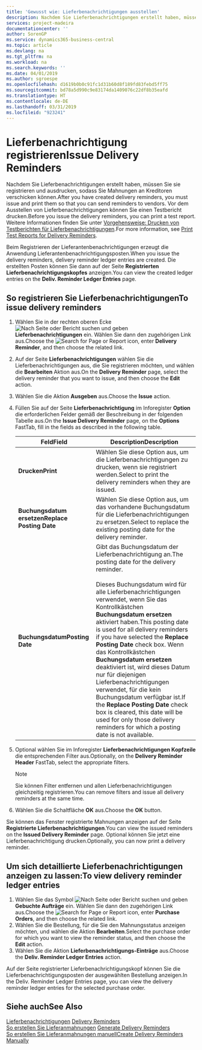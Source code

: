 ```yaml
---
title: 'Gewusst wie: Lieferbenachrichtigungen ausstellen'
description: Nachdem Sie Lieferbenachrichtigungen erstellt haben, müssen Sie sie registrieren und ausdrucken, sodass Sie Mahnungen an Kreditoren verschicken können. Vor dem Ausstellen von Lieferbenachrichtigungen können Sie einen Testbericht drucken.
services: project-madeira
documentationcenter: ''
author: SorenGP
ms.service: dynamics365-business-central
ms.topic: article
ms.devlang: na
ms.tgt_pltfrm: na
ms.workload: na
ms.search.keywords: ''
ms.date: 04/01/2019
ms.author: sgroespe
ms.openlocfilehash: d1619b0b0c91fc1d31b60d8f189fd83febd5ff75
ms.sourcegitcommit: bd78a5d990c9e83174da1409076c22df8b35eafd
ms.translationtype: HT
ms.contentlocale: de-DE
ms.lasthandoff: 03/31/2019
ms.locfileid: "923241"
---
```

# <a name="issue-delivery-reminders"></a><span data-ttu-id="b07e0-104">Lieferbenachrichtigung registrieren</span><span class="sxs-lookup"><span data-stu-id="b07e0-104">Issue Delivery Reminders</span></span>
<span data-ttu-id="b07e0-105">Nachdem Sie Lieferbenachrichtigungen erstellt haben, müssen Sie sie registrieren und ausdrucken, sodass Sie Mahnungen an Kreditoren verschicken können.</span><span class="sxs-lookup"><span data-stu-id="b07e0-105">After you have created delivery reminders, you must issue and print them so that you can send reminders to vendors.</span></span> <span data-ttu-id="b07e0-106">Vor dem Ausstellen von Lieferbenachrichtigungen können Sie einen Testbericht drucken.</span><span class="sxs-lookup"><span data-stu-id="b07e0-106">Before you issue the delivery reminders, you can print a test report.</span></span> <span data-ttu-id="b07e0-107">Weitere Informationen finden Sie unter [Vorgehensweise: Drucken von Testberichten für  Lieferbenachrichtigungen](how-to-print-test-reports-for-delivery-reminders.md).</span><span class="sxs-lookup"><span data-stu-id="b07e0-107">For more information, see [Print Test Reports for Delivery Reminders](how-to-print-test-reports-for-delivery-reminders.md).</span></span>  

<span data-ttu-id="b07e0-108">Beim Registrieren der Lieferantenbenachrichtigungen erzeugt die Anwendung Lieferantenbenachrichtigungsposten.</span><span class="sxs-lookup"><span data-stu-id="b07e0-108">When you issue the delivery reminders, delivery reminder ledger entries are created.</span></span> <span data-ttu-id="b07e0-109">Die erstellten Posten können Sie dann auf der Seite **Registrierten Lieferbenachrichtigungskopfes** anzeigen.</span><span class="sxs-lookup"><span data-stu-id="b07e0-109">You can view the created ledger entries on the **Deliv. Reminder Ledger Entries** page.</span></span>  

## <a name="to-issue-delivery-reminders"></a><span data-ttu-id="b07e0-110">So registrieren Sie Lieferbenachrichtigungen</span><span class="sxs-lookup"><span data-stu-id="b07e0-110">To issue delivery reminders</span></span>  

1.  <span data-ttu-id="b07e0-111">Wählen Sie in der rechten oberen Ecke ![Nach Seite oder Bericht suchen](../../media/ui-search/search_small.png "Symbol nach Seite oder Bericht suchen") und geben **Lieferbenachrichtigungen** ein. Wählen Sie dann den zugehörigen Link aus.</span><span class="sxs-lookup"><span data-stu-id="b07e0-111">Choose the ![Search for Page or Report](../../media/ui-search/search_small.png "Search for Page or Report icon") icon, enter **Delivery Reminder**, and then choose the related link.</span></span>  
2.  <span data-ttu-id="b07e0-112">Auf der Seite **Lieferbenachrichtigungen** wählen Sie die Lieferbenachrichtigungen aus, die Sie registrieren möchten, und wählen die **Bearbeiten** Aktion aus.</span><span class="sxs-lookup"><span data-stu-id="b07e0-112">On the **Delivery Reminder** page, select the delivery reminder that you want to issue, and then choose the **Edit** action.</span></span>  
3.  <span data-ttu-id="b07e0-113">Wählen Sie die Aktion **Ausgeben** aus.</span><span class="sxs-lookup"><span data-stu-id="b07e0-113">Choose the **Issue** action.</span></span>  
4.  <span data-ttu-id="b07e0-114">Füllen Sie auf der Seite **Lieferbenachrichtigung** im Inforegister **Option** die erforderlichen Felder gemäß der Beschreibung in der folgenden Tabelle aus.</span><span class="sxs-lookup"><span data-stu-id="b07e0-114">On the **Issue Delivery Reminder** page, on the **Options** FastTab, fill in the fields as described in the following table.</span></span>  

    |<span data-ttu-id="b07e0-115">Feld</span><span class="sxs-lookup"><span data-stu-id="b07e0-115">Field</span></span>|<span data-ttu-id="b07e0-116">Description</span><span class="sxs-lookup"><span data-stu-id="b07e0-116">Description</span></span>|  
    |---------------------------------|---------------------------------------|  
    |<span data-ttu-id="b07e0-117">**Drucken**</span><span class="sxs-lookup"><span data-stu-id="b07e0-117">**Print**</span></span>|<span data-ttu-id="b07e0-118">Wählen Sie diese Option aus, um die Lieferbenachrichtigungen zu drucken, wenn sie registriert werden.</span><span class="sxs-lookup"><span data-stu-id="b07e0-118">Select to print the delivery reminders when they are issued.</span></span>|  
    |<span data-ttu-id="b07e0-119">**Buchungsdatum ersetzen**</span><span class="sxs-lookup"><span data-stu-id="b07e0-119">**Replace Posting Date**</span></span>|<span data-ttu-id="b07e0-120">Wählen Sie diese Option aus, um das vorhandene Buchungsdatum für die Lieferbenachrichtigungen zu ersetzen.</span><span class="sxs-lookup"><span data-stu-id="b07e0-120">Select to replace the existing posting date for the delivery reminder.</span></span>|  
    |<span data-ttu-id="b07e0-121">**Buchungsdatum**</span><span class="sxs-lookup"><span data-stu-id="b07e0-121">**Posting Date**</span></span>|<span data-ttu-id="b07e0-122">Gibt das Buchungsdatum der Lieferbenachrichtigung an.</span><span class="sxs-lookup"><span data-stu-id="b07e0-122">The posting date for the delivery reminder.</span></span><br /><br /> <span data-ttu-id="b07e0-123">Dieses Buchungsdatum wird für alle Lieferbenachrichtigungen verwendet, wenn Sie das Kontrollkästchen **Buchungsdatum ersetzen** aktiviert haben.</span><span class="sxs-lookup"><span data-stu-id="b07e0-123">This posting date is used for all delivery reminders if you have selected the **Replace Posting Date** check box.</span></span> <span data-ttu-id="b07e0-124">Wenn das Kontrollkästchen **Buchungsdatum ersetzen** deaktiviert ist, wird dieses Datum nur für diejenigen Lieferbenachrichtigungen verwendet, für die kein Buchungsdatum verfügbar ist.</span><span class="sxs-lookup"><span data-stu-id="b07e0-124">If the **Replace Posting Date** check box is cleared, this date will be used for only those delivery reminders for which a posting date is not available.</span></span>|  

5.  <span data-ttu-id="b07e0-125">Optional wählen Sie im Inforegister **Lieferbenachrichtigungen Kopfzeile** die entsprechenden Filter aus.</span><span class="sxs-lookup"><span data-stu-id="b07e0-125">Optionally, on the **Delivery Reminder Header** FastTab, select the appropriate filters.</span></span>  

    > [!NOTE]  
    >  <span data-ttu-id="b07e0-126">Sie können Filter entfernen und allen Lieferbenachrichtigungen gleichzeitig registrieren.</span><span class="sxs-lookup"><span data-stu-id="b07e0-126">You can remove filters and issue all delivery reminders at the same time.</span></span>  

6.  <span data-ttu-id="b07e0-127">Wählen Sie die Schaltfläche **OK** aus.</span><span class="sxs-lookup"><span data-stu-id="b07e0-127">Choose the **OK** button.</span></span>  

<span data-ttu-id="b07e0-128">Sie können das Fenster registrierte Mahnungen anzeigen auf der Seite **Registrierte Lieferbenachrichtigungen**.</span><span class="sxs-lookup"><span data-stu-id="b07e0-128">You can view the issued reminders on the **Issued Delivery Reminder** page.</span></span> <span data-ttu-id="b07e0-129">Optional können Sie jetzt eine Lieferbenachrichtigung drucken.</span><span class="sxs-lookup"><span data-stu-id="b07e0-129">Optionally, you can now print a delivery reminder.</span></span>  

## <a name="to-view-delivery-reminder-ledger-entries"></a><span data-ttu-id="b07e0-130">Um sich detaillierte Lieferbenachrichtigungen anzeigen zu lassen:</span><span class="sxs-lookup"><span data-stu-id="b07e0-130">To view delivery reminder ledger entries</span></span>  

1.  <span data-ttu-id="b07e0-131">Wählen Sie das Symbol ![Nach Seite oder Bericht suchen](../../media/ui-search/search_small.png "Nach Seite oder Bericht suchen") und geben **Gebuchte Aufträge** ein. Wählen Sie dann den zugehörigen Link aus.</span><span class="sxs-lookup"><span data-stu-id="b07e0-131">Choose the ![Search for Page or Report](../../media/ui-search/search_small.png "Search for Page or Report icon") icon, enter **Purchase Orders**, and then choose the related link.</span></span>  
2.  <span data-ttu-id="b07e0-132">Wählen Sie die Bestellung, für die Sie den Mahnungsstatus anzeigen möchten, und wählen die Aktion **Bearbeiten**.</span><span class="sxs-lookup"><span data-stu-id="b07e0-132">Select the purchase order for which you want to view the reminder status, and then choose the **Edit** action.</span></span>  
3.  <span data-ttu-id="b07e0-133">Wählen Sie die Aktion **Lieferbenachrichtigungs-Einträge** aus.</span><span class="sxs-lookup"><span data-stu-id="b07e0-133">Choose the **Deliv. Reminder Ledger Entries** action.</span></span>  

<span data-ttu-id="b07e0-134">Auf der Seite registrierter Lieferbenachrichtigungskopf können Sie die Lieferbenachrichtigungsposten der ausgewählten Bestellung anzeigen.</span><span class="sxs-lookup"><span data-stu-id="b07e0-134">In the Deliv. Reminder Ledger Entries page, you can view the delivery reminder ledger entries for the selected purchase order.</span></span>  

## <a name="see-also"></a><span data-ttu-id="b07e0-135">Siehe auch</span><span class="sxs-lookup"><span data-stu-id="b07e0-135">See Also</span></span>  
 <span data-ttu-id="b07e0-136">[Lieferbenachrichtigungen](delivery-reminders.md) </span><span class="sxs-lookup"><span data-stu-id="b07e0-136">[Delivery Reminders](delivery-reminders.md) </span></span>  
 <span data-ttu-id="b07e0-137">[So erstellen Sie Lieferanmahnungen](how-to-generate-delivery-reminders.md) </span><span class="sxs-lookup"><span data-stu-id="b07e0-137">[Generate Delivery Reminders](how-to-generate-delivery-reminders.md) </span></span>  
 [<span data-ttu-id="b07e0-138">So erstellen Sie Lieferanmahnungen manuell</span><span class="sxs-lookup"><span data-stu-id="b07e0-138">Create Delivery Reminders Manually</span></span>](how-to-create-delivery-reminders-manually.md)
